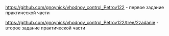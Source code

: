 https://github.com/gnoynick/vhodnoy_control_Petrov122 - первое задание практической части

https://github.com/gnoynick/vhodnoy_control_Petrov122/tree/2zadanie - второе задание практической части
